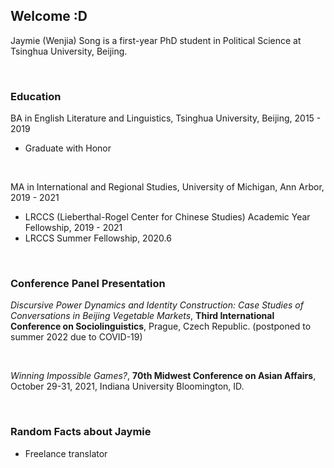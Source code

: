 ## Welcome :D

Jaymie (Wenjia) Song is a first-year PhD student in Political Science at Tsinghua University, Beijing.


<br/>


### Education

BA in English Literature and Linguistics, Tsinghua University, Beijing, 2015 - 2019
- Graduate with Honor

<br/>

MA in International and Regional Studies, University of Michigan, Ann Arbor, 2019 - 2021
- LRCCS (Lieberthal-Rogel Center for Chinese Studies) Academic Year Fellowship, 2019 - 2021
- LRCCS Summer Fellowship, 2020.6


<br/>

### Conference Panel Presentation

<em>Discursive Power Dynamics and Identity Construction: Case Studies of Conversations in
Beijing Vegetable Markets</em>, <strong>Third International Conference on Sociolinguistics</strong>, Prague, Czech Republic. (postponed to summer 2022 due to COVID-19)

<br/>

<em>Winning Impossible Games?</em>, <strong>70th Midwest Conference on Asian Affairs</strong>, October 29-31, 2021, Indiana University Bloomington, ID.


<br/>

### Random Facts about Jaymie
- Freelance translator

